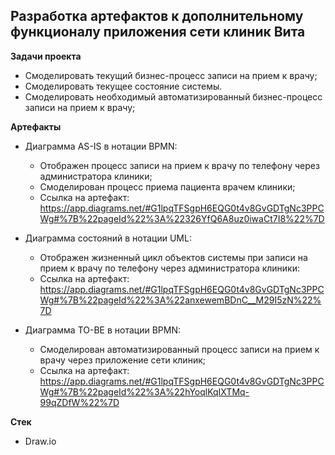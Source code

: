 ## Разработка артефактов к дополнительному функционалу приложения сети клиник Вита

**Задачи проекта**

- Смоделировать текущий бизнес-процесс записи на прием к врачу;
- Смоделировать текущее состояние системы.
- Смоделировать необходимый автоматизированный бизнес-процесс записи на прием к врачу;

**Артефакты**

- Диаграмма AS-IS в нотации BPMN:
  - Отображен процесс записи на прием к врачу по телефону через администратора клиники;
  - Смоделирован процесс приема пациента врачем клиники;
  - Ссылка на артефакт: https://app.diagrams.net/#G1lpqTFSgpH6EQG0t4v8GvGDTgNc3PPCWg#%7B%22pageId%22%3A%22326YfQ6A8uz0iwaCt7I8%22%7D

- Диаграмма состояний в нотации UML:
  - Отображен жизненный цикл объектов системы при записи на прием к врачу по телефону через администратора клиники: 
  - Ссылка на артефакт: https://app.diagrams.net/#G1lpqTFSgpH6EQG0t4v8GvGDTgNc3PPCWg#%7B%22pageId%22%3A%22anxewemBDnC__M29I5zN%22%7D
    
- Диаграмма TO-BE в нотации BPMN:
  - Смоделирован автоматизированный процесс записи на прием к врачу через приложение сети клиник;
  - Ссылка на артефакт: https://app.diagrams.net/#G1lpqTFSgpH6EQG0t4v8GvGDTgNc3PPCWg#%7B%22pageId%22%3A%22hYoqlKqIXTMq-99qZDfW%22%7D

**Стек**
- Draw.io

